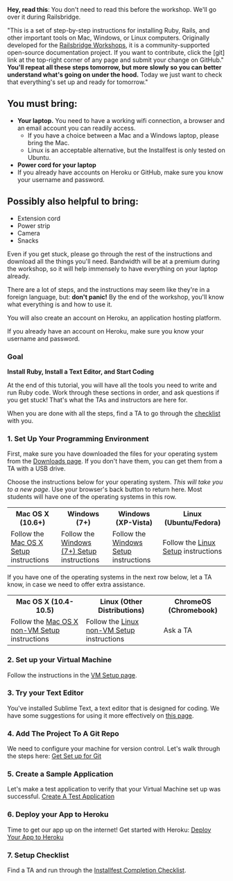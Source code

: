 <div class="alert alert-info">
<strong>Hey, read this</strong>: You don't need to read this before the workshop. We'll go over it during Railsbridge.
</div>

 "This is a set of step-by-step instructions for installing Ruby, Rails, and other important tools on Mac, Windows, or Linux computers. Originally developed for the [Railsbridge Workshops](http://railsbridge.org), it is a community-supported open-source documentation project. If you want to contribute, click the [git] link at the top-right corner of any page and submit your change on GitHub."
**You'll repeat all these steps tomorrow, but more slowly so you can better understand what's going on under the hood.** Today we just want to check that everything's set up and ready for tomorrow."

## You must bring:

* **Your laptop.** You need to have a working wifi connection, a browser and an email account you can readily access.
  * If you have a choice between a Mac and a Windows laptop, please bring the Mac.
  * Linux is an acceptable alternative, but the Installfest is only tested on Ubuntu.
* **Power cord for your laptop**
* If you already have accounts on Heroku or GitHub, make sure you know your username and password.

## Possibly also helpful to bring:

* Extension cord
* Power strip
* Camera
* Snacks

Even if you get stuck, please go through the rest of the instructions and download all the things you'll need. Bandwidth will be at a premium during the workshop, so it will help immensely to have everything on your laptop already.

There are a lot of steps, and the instructions may seem like they're in a foreign language, but: **don't panic!** By the end of the workshop, you'll know what everything is and how to use it.

You will also create an account on Heroku, an application hosting platform.

If you already have an account on Heroku, make sure you know your username and password.


### Goal

**Install Ruby, Install a Text Editor, and Start Coding**

At the end of this tutorial, you will have all the tools you need to write and
run Ruby code. Work through these sections in order, and ask questions if you
get stuck! That's what the TAs and instructors are here for.

When you are done with all the steps, find a TA to go through the
[checklist] with you.

[checklist]: /installfest/checklist

### 1. Set Up Your Programming Environment

First, make sure you have downloaded the files for your operating system from
the <a href="/downloads">Downloads page</a>. If you don't have them, you can get them
from a TA with a USB drive.

Choose the instructions below for your operating system. _This will take you to
a new page_. Use your browser's back button to return here. Most students will
have one of the operating systems in this row.

<table class="downloads-files">
  <tr>
    <th>Mac OS X (10.6+)</th>
    <th>Windows (7+)</th>
    <th>Windows (XP-Vista)</th>
    <th>Linux (Ubuntu/Fedora)</th>
  </tr>
  <tr>
    <td>Follow the <a href="/installfest/osx">Mac OS X Setup</a> instructions</td>
    <td>Follow the <a href="/installfest/windows_7">Windows (7+) Setup</a> instructions</td>
    <td>Follow the <a href="/installfest/windows_xp">Windows Setup</a> instructions</td>
    <td>Follow the <a href="/installfest/linux">Linux Setup</a> instructions</td>
  </tr>
</table>

If you have one of the operating systems in the next row below, let a TA know,
in case we need to offer extra assistance.

<table class="downloads-files">
<tr>
  <th>Mac OS X (10.4-10.5)</th>
  <th>Linux (Other Distributions)</th>
  <th>ChromeOS (Chromebook)</th>
</tr>
<tr>
  <td>Follow the <a href="/installfest/osx_non-vm">Mac OS X non-VM Setup</a> instructions</td>
  <td>Follow the <a href="/installfest/linux_non-vm">Linux non-VM Setup</a> instructions</td>
  <td>Ask a TA</a>
</tr>
</table>

### 2. Set up your Virtual Machine

Follow the instructions in the [VM Setup page](set_up_virtual_machine).

### 3. Try your Text Editor

You've installed Sublime Text, a text editor that is designed for coding. We have some suggestions
for using it more effectively on [this page](install_a_text_editor).

### 4. Add The Project To A Git Repo

We need to configure your machine for version control. Let's walk through the steps here: <a href="/installfest/add_the_project_to_a_git_repo">Get Set up for Git</a>

### 5. Create a Sample Application

Let's make a test application to verify that your Virtual Machine set up was successful.
<a href="/installfest/create_a_rails_app">Create A Test Application</a>

### 6. Deploy your App to Heroku

Time to get our app up on the internet! Get started with Heroku: <a href="/installfest/deploying_to_heroku">Deploy Your App to Heroku</a>

### 7. Setup Checklist

Find a TA and run through the
[Installfest Completion Checklist](checklist).



